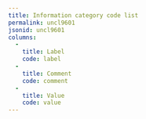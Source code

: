 ```yaml
---
title: Information category code list
permalink: uncl9601
jsonid: uncl9601
columns:
  - 
    title: Label
    code: label
  - 
    title: Comment
    code: comment
  - 
    title: Value
    code: value
---
```

